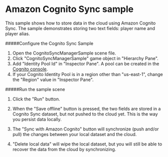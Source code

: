 # Amazon Cognito Sync sample



This sample shows how to store data in the cloud using Amazon Cognito Sync. The sample demonstrates storing two text fields: player name and player alias.

#####Configure the Cognito Sync Sample
1. Open the CognitoSyncManagerSample scene file.
2. Click "CognitoSyncManagerSample" game object in "Hierarchy Pane".
3. Add "Identity Pool Id" in "Inspector Pane". A pool can be created in the [Cognito console]( https://console.aws.amazon.com/cognito/home).
4. If your Cognito Identity Pool is in a region other than "us-east-1", change the "Region" value in "Inspector Pane".

#####Run the sample scene
1. Click the "Run" button. 

2. When the "Save offline" button is pressed, the two fields are stored in a Cognito Sync dataset, but not pushed to the cloud yet. This is the way you persist data locally.

3. The "Sync with Amazon Cognito" button will synchronize (push and/or pull) the changes between your local dataset and the cloud.

4. "Delete local data" will wipe the local dataset, but you will still be able to recover the data from the cloud by synchronizing.
